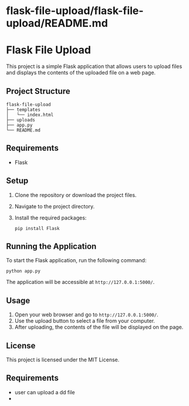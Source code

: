 # flask-file-upload/flask-file-upload/README.md

# Flask File Upload

This project is a simple Flask application that allows users to upload files and displays the contents of the uploaded file on a web page.

## Project Structure

```
flask-file-upload
├── templates
│   └── index.html
├── uploads
├── app.py
└── README.md
```

## Requirements

- Flask

## Setup

1. Clone the repository or download the project files.
2. Navigate to the project directory.
3. Install the required packages:

   ```
   pip install Flask
   ```

## Running the Application

To start the Flask application, run the following command:

```
python app.py
```

The application will be accessible at `http://127.0.0.1:5000/`.

## Usage

1. Open your web browser and go to `http://127.0.0.1:5000/`.
2. Use the upload button to select a file from your computer.
3. After uploading, the contents of the file will be displayed on the page.

## License

This project is licensed under the MIT License.


## Requirements
- user can upload a dd file
- 
